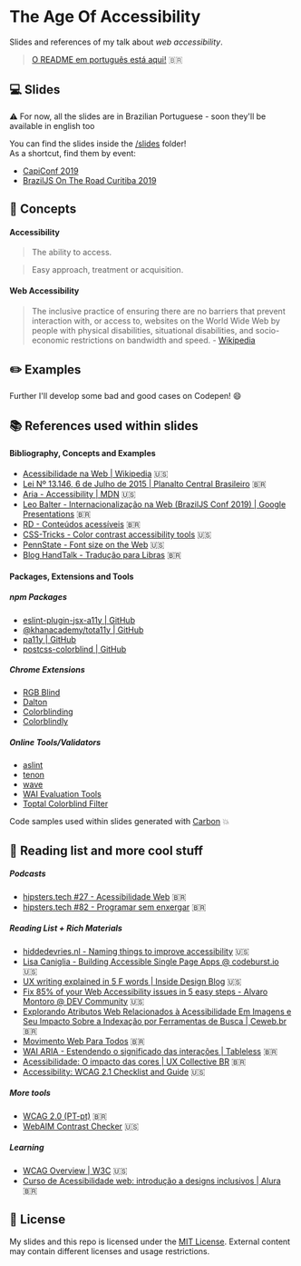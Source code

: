 # The Age Of Accessibility

Slides and references of my talk about _web accessibility_.

> [O README em português está aqui!](https://github.com/jlozovei/the-age-of-accessibility/blob/master/README-pt.md) 🇧🇷


## :computer: Slides

:warning: For now, all the slides are in Brazilian Portuguese - soon they'll be available in english too  

You can find the slides inside the [/slides](https://github.com/jlozovei/the-age-of-accessibility/tree/master/slides) folder!  
As a shortcut, find them by event:

- [CapiConf 2019](https://github.com/jlozovei/the-age-of-accessibility/blob/master/slides/capiconf2019/a-era-da-acessibilidade.pdf)
- [BrazilJS On The Road Curitiba 2019](https://github.com/jlozovei/the-age-of-accessibility/blob/master/slides/braziljs-ontheroad-curitiba2019/a-era-da-acessibilidade.pdf)


## :scroll: Concepts

#### Accessibility

> The ability to access.

> Easy approach, treatment or acquisition.


#### Web Accessibility

> The inclusive practice of ensuring there are no barriers that prevent interaction with, or access to, websites on the World Wide Web by people with physical disabilities, situational disabilities, and socio-economic restrictions on bandwidth and speed. - [Wikipedia](https://en.wikipedia.org/wiki/Web_accessibility)


## :pencil2: Examples

Further I'll develop some bad and good cases on Codepen! :smile:


## :books: References used within slides

#### Bibliography, Concepts and Examples
- [Acessibilidade na Web | Wikipedia](https://en.wikipedia.org/wiki/Web_accessibility) 🇺🇸
- [Lei Nº 13.146, 6 de Julho de 2015 | Planalto Central Brasileiro](http://www.planalto.gov.br/ccivil_03/_ato2015-2018/2015/Lei/L13146.htm) 🇧🇷
- [Aria - Accessibility | MDN](https://developer.mozilla.org/en-US/docs/Web/Accessibility/ARIA) 🇺🇸
- [Leo Balter - Internacionalização na Web (BrazilJS Conf 2019) | Google Presentations](https://docs.google.com/presentation/d/1_lIy9JAIUaqbXI4pwkf5vB_xwPug7vqcv3PnryBCuQI/edit#slide=id.p) 🇧🇷
- [RD - Conteúdos acessíveis](https://resultadosdigitais.com.br/blog/conteudo-acessivel-para-deficientes-visuais/) 🇧🇷
- [CSS-Tricks - Color contrast accessibility tools](https://css-tricks.com/color-contrast-accessibility-tools/) 🇺🇸
- [PennState - Font size on the Web](https://accessibility.psu.edu/fontsizehtml/) 🇺🇸
- [Blog HandTalk - Tradução para Libras](blog.handtalk.me/resolucao-ans/) 🇧🇷

#### Packages, Extensions and Tools

##### npm Packages
- [eslint-plugin-jsx-a11y | GitHub](https://github.com/evcohen/eslint-plugin-jsx-a11y)
- [@khanacademy/tota11y | GitHub](https://github.com/Khan/tota11y)
- [pa11y | GitHub](https://github.com/pa11y/pa11y)
- [postcss-colorblind | GitHub](https://github.com/btholt/postcss-colorblind)

##### Chrome Extensions 
- [RGB Blind](https://chrome.google.com/webstore/detail/rgblind/kjlmmjnmmlfamgddfglhaoklpjjplbhc/)
- [Dalton](https://chrome.google.com/webstore/detail/colorblind-dalton-for-goo/afcafnelafcgjinkaeohkalmfececool)
- [Colorblinding](https://chrome.google.com/webstore/detail/colorblinding/dgbgleaofjainknadoffbjkclicbbgaa)
- [Colorblindly](https://chrome.google.com/webstore/detail/colorblindly/floniaahmccleoclneebhhmnjgdfijgg)

##### Online Tools/Validators
- [aslint](https://www.aslint.org/)
- [tenon](https://tenon.io/)
- [wave](http://wave.webaim.org/)
- [WAI Evaluation Tools](https://www.w3.org/WAI/ER/tools/)
- [Toptal Colorblind Filter](https://www.toptal.com/designers/colorfilter/)

Code samples used within slides generated with [Carbon](https://carbon.now.sh/) :boom:


## :bookmark: Reading list and more cool stuff

##### Podcasts
- [hipsters.tech #27 - Acessibilidade Web](https://hipsters.tech/acessibilidade-web-hipsters-21/) 🇧🇷
- [hipsters.tech #82 - Programar sem enxergar](https://hipsters.tech/programar-sem-enxergar-hipsters-82/) 🇧🇷

##### Reading List + Rich Materials
- [hiddedevries.nl - Naming things to improve accessibility](https://hiddedevries.nl/en/blog/2019-04-18-naming-things-to-improve-accessibility) 🇺🇸
- [Lisa Caniglia - Building Accessible Single Page Apps @ codeburst.io](https://codeburst.io/building-accessible-single-page-apps-2ea3e4fbbc01) 🇺🇸
- [UX writing explained in 5 F words | Inside Design Blog](https://www.invisionapp.com/inside-design/ux-writing-5-f-words/) 🇺🇸
- [Fix 85% of your Web Accessibility issues in 5 easy steps - Alvaro Montoro @ DEV Community](https://dev.to/alvaromontoro/fix-85-of-your-web-accessibility-issues-in-5-easy-steps-pnf) 🇺🇸
- [Explorando Atributos Web Relacionados à Acessibilidade Em Imagens e Seu Impacto Sobre a Indexação por Ferramentas de Busca | Ceweb.br](https://ceweb.br/publicacao/explorando-atributos-web-relacionados-a-acessibilidade-em-imagens-e-seu-impacto-sobre-a-indexacao-por-ferramentas-de-busca/) 🇧🇷
- [Movimento Web Para Todos](https://mwpt.com.br/) 🇧🇷
- [WAI ARIA - Estendendo o significado das interações | Tableless](https://tableless.com.br/wai-aria-estendendo-o-significado-das-interacoes/) 🇧🇷
- [Acessibilidade: O impacto das cores | UX Collective BR](https://brasil.uxdesign.cc/acessibilidade-o-impacto-das-cores-bfc0d60420db) 🇧🇷
- [Accessibility: WCAG 2.1 Checklist and Guide](https://uxtricks.design/blogs/ux-design/accessibility-standards/) 🇺🇸

##### More tools
- [WCAG 2.0 (PT-pt)](https://www.w3.org/Translations/WCAG20-pt-br/) 🇧🇷
- [WebAIM Contrast Checker](https://webaim.org/resources/contrastchecker) 🇺🇸

##### Learning
- [WCAG Overview | W3C](https://www.w3.org/WAI/standards-guidelines/wcag/) 🇺🇸
- [Curso de Acessibilidade web: introdução a designs inclusivos | Alura](https://www.alura.com.br/curso-online-acessibilidade-web-design-inclusivos) 🇧🇷


## :closed_lock_with_key: License

My slides and this repo is licensed under the [MIT License](https://github.com/jlozovei/the-age-of-accessibility/blob/master/LICENSE). External content may contain different licenses and usage restrictions.
